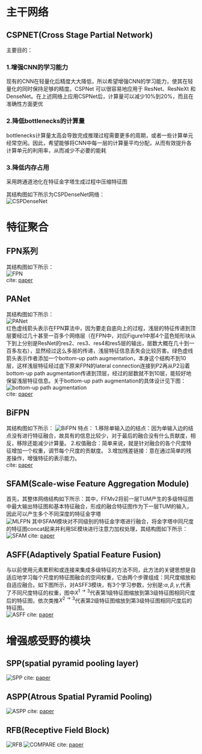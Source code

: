 # 主干网络
## CSPNET(Cross Stage Partial Network)
主要目的：
### 1.增强CNN的学习能力
现有的CNN在轻量化后精度大大降低，所以希望增强CNN的学习能力，使其在轻量化的同时保持足够的精度。CSPNet 可以很容易地应用于 ResNet、ResNeXt 和 DenseNet。在上述网络上应用CSPNet后，计算量可以减少10%到20%，而且在准确性方面更优
### 2.降低bottlenecks的计算量
bottlenecks计算量太高会导致完成推理过程需要更多的周期，或者一些计算单元经常空闲。因此，希望能够将CNN中每一层的计算量平均分配，从而有效提升各计算单元的利用率，从而减少不必要的能耗
### 3.降低内存占用
采用跨通道池化在特征金字塔生成过程中压缩特征图

其结构图如下所示为CSPDenseNet网络：\
![CSPDenseNet](images/deeplearning/backbone/CSPDenseNet.png)

# 特征聚合
## FPN系列
其结构图如下所示：\
![FPN](images/deeplearning/feature_integration/fpn.png)\
cite: [paper](http://arxiv.org/abs/1612.03144)
## PANet
其结构图如下所示：\
![PANet](images/deeplearning/feature_integration/PANet.png)\
红色虚线箭头表示在FPN算法中，因为要走自底向上的过程，浅层的特征传递到顶层要经过几十甚至一百多个网络层（在FPN中，对应Figure1中那4个蓝色矩形块从下到上分别是ResNet的res2、res3、res4和res5层的输出，层数大概在几十到一百多左右），显然经过这么多层的传递，浅层特征信息丢失会比较厉害。绿色虚线箭头表示作者添加一个bottom-up path augmentation，本身这个结构不到10层，这样浅层特征经过底下原来FPN的lateral connection连接到P2再从P2沿着bottom-up path augmentation传递到顶层，经过的层数就不到10层，能较好地保留浅层特征信息。关于bottom-up path augmentation的具体设计见下图：\
![bottom-up path augmentation](images/deeplearning/feature_integration/bottom_up.png)\
cite: [paper](http://arxiv.org/abs/1803.01534)
## BiFPN
其结构图如下所示：
![BiFPN](images/deeplearning/feature_integration/BiFPN.png)
特点：
1.移除单输入边的结点：因为单输入边的结点没有进行特征融合，故具有的信息比较少，对于最后的融合没有什么贡献度，相反，移除还能减少计算量。
2.权值融合：简单来说，就是针对融合的各个尺度特征增加一个权重，调节每个尺度的贡献度。
3.增加残差链接：意在通过简单的残差操作，增强特征的表示能力。\
cite: [paper](http://arxiv.org/abs/1911.09070)

## SFAM(Scale-wise Feature Aggregation Module)
首先，其整体网络结构如下所示：其中，FFMv2将前一层TUM产生的多级特征图中最大输出特征图和基本特征融合，形成的融合特征图作为下一层TUM的输入，因此可以产生多个不同深度的特征金字塔\
![MLFPN](images/deeplearning/feature_integration/mlfpn.png)
其中SFAM模块对不同级别的特征金字塔进行融合，将金字塔中同尺度的特征图concat起来并利用SE模块进行注意力加权处理，其结构图如下所示：\
![SFAM](images/deeplearning/feature_integration/SFAM.png)
cite: [paper](http://arxiv.org/abs/1811.04533)

## ASFF(Adaptively Spatial Feature Fusion)
与以前使用元素累积和或连接来集成多级特征的方法不同，此方法的关键思想是自适应地学习每个尺度的特征图融合的空间权重，它由两个步骤组成：同尺度缩放和自适应融合。如下图所示，对ASFF3模块，有3个学习参数，分别是:$\alpha,\beta,\gamma$,代表了不同尺度特征的权重，图中$X^{1\rightarrow3}$代表第1级特征图缩放到第3级特征图相同尺度后的特征图，依次类推$X^{2\rightarrow3}$代表第2级特征图缩放到第3级特征图相同尺度后的特征图。\
![ASFF](images/deeplearning/feature_integration/ASFF.png)
cite: [paper](http://arxiv.org/abs/1911.09516)

# 增强感受野的模块
## SPP(spatial pyramid pooling layer)
![SPP](images/deeplearning/enhance_receptive_field/SPP.png)
cite: [paper](http://arxiv.org/abs/1406.4729)

## ASPP(Atrous Spatial Pyramid Pooling)
![ASPP](images/deeplearning/enhance_receptive_field/ASPP.png)
cite: [paper](http://arxiv.org/abs/1606.00915)

## RFB(Receptive Field Block)
![RFB](images/deeplearning/enhance_receptive_field/RFB.png)
![COMPARE](images/deeplearning/enhance_receptive_field/COMPARE.png)
cite: [paper](http://arxiv.org/abs/1711.07767)